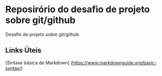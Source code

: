 # Reposirório do desafio de projeto sobre git/github
Desafio de projeto sobre git/github

## Links Úteis
[Sintaxe básica de Markdown] (https://www.markdownguide.org/basic-syntax/)
